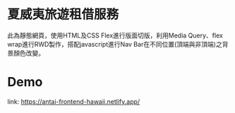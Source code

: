 # 夏威夷旅遊租借服務
此為靜態網頁，使用HTML及CSS Flex進行版面切版，利用Media Query、flex wrap進行RWD製作，搭配javascript進行Nav Bar在不同位置(頂端與非頂端)之背景顏色改變。
# Demo
link: https://antai-frontend-hawaii.netlify.app/

